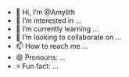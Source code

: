 - 👋 Hi, I’m @Amylith
- 👀 I’m interested in ...
- 🌱 I’m currently learning ...
- 💞️ I’m looking to collaborate on ...
- 📫 How to reach me ...
- 😄 Pronouns: ...
- ⚡ Fun fact: ...

<!---
Amylith/Amylith is a ✨ special ✨ repository because its `README.md` (this file) appears on your GitHub profile.
You can click the Preview link to take a look at your changes.
--->
